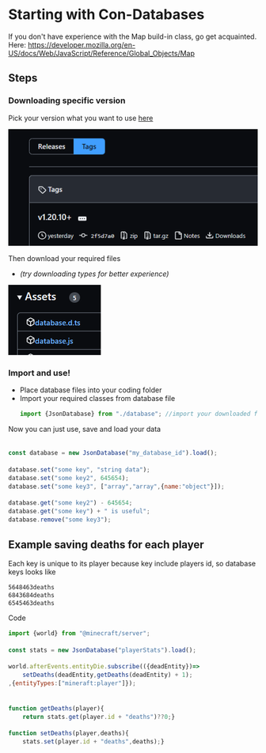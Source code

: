 # Starting with Con-Databases
If you don't have experience with the Map build-in class, go get acquainted. Here: https://developer.mozilla.org/en-US/docs/Web/JavaScript/Reference/Global_Objects/Map

## Steps

### Downloading specific version
Pick your version what you want to use [here](https://github.com/Con-JS-Development/Con-Database/tags)

![](./Images/Tags%20Versions.png)

Then download your required files
- *(try downloading types for better experience)*

![](./Images/Assets.png)

### Import and use!
- Place database files into your coding folder
- Import your required classes from database file
    ```js
    import {JsonDatabase} from "./database"; //import your downloaded file
    ```
Now you can just use, save and load your data
```js

const database = new JsonDatabase("my_database_id").load();

database.set("some key", "string data");
database.set("some key2", 645654);
database.set("some key3", ["array","array",{name:"object"}]);

database.get("some key2") - 645654;
database.get("some key") + " is useful";
database.remove("some key3");
```
## Example saving deaths for each player
Each key is unique to its player because key include players id, so database keys looks like
```
5648463deaths
6843684deaths
6545463deaths
```
Code
```js
import {world} from "@minecraft/server";

const stats = new JsonDatabase("playerStats").load();

world.afterEvents.entityDie.subscribe(({deadEntity})=>
    setDeaths(deadEntity,getDeaths(deadEntity) + 1);
,{entityTypes:["mineraft:player"]});


function getDeaths(player){ 
    return stats.get(player.id + "deaths")??0;}

function setDeaths(player,deaths){ 
    stats.set(player.id + "deaths",deaths);}
```